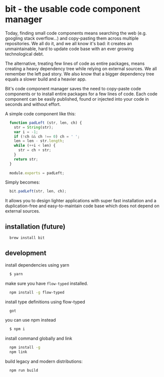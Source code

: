 # bit - the usable code component manager
Today, finding small code components means searching the web (e.g. googling stack overflow...) and copy-pasting them across multiple repositories.
We all do it, and we all know it's bad: it creates an unmaintainable, hard to update code base with an ever growing technological debt.

The alternative, treating few lines of code as entire packages, means creating a heavy dependency tree while relying on external sources. 
We all remember the left pad story. We also know that a bigger dependency tree equals a slower build and a heavier app.

Bit's code component manager saves the need to copy-paste code components or to install entire packages for a few lines of code. 
Each code component can be easily published, found or injected into your code in seconds and without effort.

A simple code component like this: 
```js
  function padLeft (str, len, ch) {
    str = String(str);
    var i = -1;
    if (!ch && ch !== 0) ch = ' ';
    len = len - str.length;
    while (++i < len) {
      str = ch + str;
    }
    return str;
  }
  
  module.exports = padLeft;
```

Simply becomes:
```js
  bit.padLeft(str, len, ch);
```
It allows you to design lighter applications with super fast installation and a duplication-free and easy-to-maintain code base which does not depend on external sources.

## installation (future)
```bash
  brew install bit
```

## development
install dependencies using yarn
```bash
  $ yarn
```

make sure you have `flow-typed` installed.
```bash
  npm install -g flow-typed
```

install type definitions using flow-typed
```bash
  got
```

you can use npm instead
```bash
  $ npm i
```

install command globally and link
```bash
  npm install -g
  npm link
```

build legacy and modern distributions:
```bash
  npm run build
```